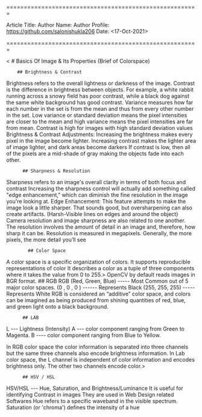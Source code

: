 
=======================================================

Article Title: <Basics of Image Processing>
Author Name: <Saloni Shukla>
Author Profile: <https://github.com/salonishukla206>
Date: <17-Oct-2021>

=======================================================

<       # Basics Of Image & Its Properties (Brief of Colorspace)
   
   
        ## Brightness & Contrast 
Brightness refers to the overall lightness or darkness of the image. 
Contrast is the difference in brightness between objects.
For example, a white rabbit running across a snowy field has poor contrast, while a black dog against the same white background has good contrast.
Variance measures how far each number in the set is from the mean and thus from every other number in the set.
Low variance or standard deviation means the pixel intensities are closer to the mean and high variance means the pixel intensities are far from mean.
Contrast is high for images with high standard deviation values
Brightness & Contrast Adjustments: 
Increasing the brightness makes every pixel in the image become lighter.
Increasing contrast makes the lighter area of image lighter, and dark areas become darkers
If contrast is low, then all of the pixels are a mid-shade of gray making the objects fade into each other.
  
          ## Sharpness & Resolution 
Sharpness refers to an image's overall clarity in terms of both focus and contrast
Increasing the sharpness control will actually add something called "edge enhancement," which can diminish the fine resolution in the image you're looking at. 
Edge Enhancement: This feature attempts to make the image look a little sharper. That sounds good, but oversharpening can also create artifacts. (Harsh-Visible lines on edges and around the object)
Camera resolution and image sharpness are also related to one another. The resolution involves the amount of detail in an image and, therefore, how sharp it can be.
Resolution is measured in megapixels. Generally, the more pixels, the more detail you’ll see

            ## Color Space 
A color space is a specific organization of colors. 
It supports reproducible representations of color 
It describes a color as a tuple of three components where it takes the value from 0 to 255.>
OpenCV by default reads images in BGR format.
            ## RGB 
RGB (Red, Green, Blue)  ----- Most Common out of 5 major color spaces.
(0 , 0 , 0 ) ------ Represents Black
(255, 255, 255) ----- Represents White
RGB is considered an “additive” color space, and colors can be imagined as being produced from shining quantities of red, blue, and green light onto a black background.

          ## LAB
L --- Lightness (Intensity)
A ---  color component ranging from Green to Magenta.
B ----  color component ranging from Blue to Yellow.


In RGB color space the color information is separated into three channels but the same three channels also encode brightness information.
In Lab color space, the L channel is independent of color information and encodes brightness only. The other two channels encode color.>
          
          ## HSV / HSL
HSV/HSL --- Hue, Saturation, and Brightness/Luminance
It is useful for identifying Contrast in images
They are used in Web Design related Softwares
Hue refers to a specific waveband in the visible spectrum.
Saturation (or 'chroma') defines the intensity of a hue
  >
